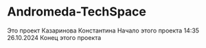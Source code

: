 # Andromeda-TechSpace
Это проект Казаринова Константина
Начало этого проекта 14:35 26.10.2024
Конец этого проекта 